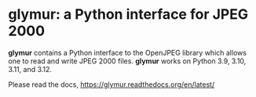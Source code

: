 glymur: a Python interface for JPEG 2000
=========================================

**glymur** contains a Python interface to the OpenJPEG library which
allows one to read and write JPEG 2000 files.  **glymur** works on
Python 3.9, 3.10, 3.11, and 3.12.

Please read the docs, https://glymur.readthedocs.org/en/latest/
